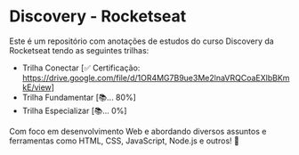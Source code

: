 # Discovery - Rocketseat

 Este é um repositório com anotações de estudos do curso Discovery da Rocketseat tendo as seguintes trilhas:
 
  * Trilha Conectar [✅ Certificação: https://drive.google.com/file/d/1OR4MG7B9ue3Me2lnaVRQCoaEXlbBKmkE/view]
  * Trilha Fundamentar [📚... 80%]
  * Trilha Especializar [📚... 0%]
  
 Com foco em desenvolvimento Web e abordando diversos assuntos e ferramentas como HTML, CSS, JavaScript, Node.js e outros! 🚀
